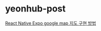 # yeonhub-post

[React Native Expo google map 지도 구현 방법](https://nonmajor-be-developer.tistory.com/180)

